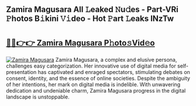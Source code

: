 ## Zamira Magusara All 𝙻eaked 𝙽u𝚍es - Part-VRi 𝙿hotos B𝚒kini 𝚅𝚒deo - Hot 𝙿art 𝙻eaks INzTw

# <h2><a href="http://ld1e4nx.urlbe.top/?page=Zamira+Magusara">🔗🔗👉👉 Zamira Magusara P𝚑oto𝚜Vid𝚎o</a></h2>

[![Zamira Magusara](https://i.imgur.com/eBuTRDB.gif)](http://ld1e4nx.urlbe.top/?page=Zamira+Magusara)
Zamira Magusara, a complex and elusive persona, challenges easy categorization. Her innovative use of digital media for self-presentation has captivated and enraged spectators, stimulating debates on consent, identity, and the essence of online societies. Despite the ambiguity of her intentions, her mark on digital media is indelible. With unwavering dedication and undeniable charm, Zamira Magusara progress in the digital landscape is unstoppable.
